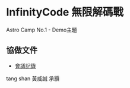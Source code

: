 # InfinityCode 無限解碼戰
Astro Camp No.1 - Demo主題

## 協做文件
- [會議記錄](https://www.notion.so/99c7c14406244084841cd584714bcfe4?v=1a1f41c1174c4dc5affd35936f5f363b)

tang
shan
黃威誠
承顥
